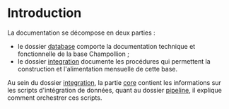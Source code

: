 # Introduction

La documentation se décompose en deux parties :

- le dossier [database](./database/index.rst) comporte la documentation technique et fonctionnelle de la base Champollion ;
- le dossier [integration](./integration/index.rst) documente les procédures qui permettent la construction et l'alimentation mensuelle de cette base.

Au sein du dossier [integration](./integration/index.rst), la partie [core](./integration/core/index.rst) contient les informations sur les scripts d'intégration de données, quant au dossier [pipeline](./integration/pipeline/index.rst), il explique comment orchestrer ces scripts.